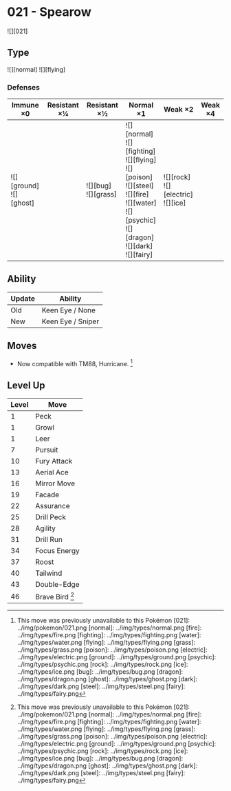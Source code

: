 # 021 - Spearow
![][021]

## Type

![][normal]  ![][flying]

### Defenses

Immune ×0                      | Resistant ×¼ | Resistant ×½                | Normal ×1                                                                                                                                                                   | Weak ×2                                      | Weak ×4 | 
---                            | ---          | ---                         | ---                                                                                                                                                                         | ---                                          | ---     | 
![][ground]<br> ![][ghost]<br> |              | ![][bug]<br> ![][grass]<br> | ![][normal]<br> ![][fighting]<br> ![][flying]<br> ![][poison]<br> ![][steel]<br> ![][fire]<br> ![][water]<br> ![][psychic]<br> ![][dragon]<br> ![][dark]<br> ![][fairy]<br> | ![][rock]<br> ![][electric]<br> ![][ice]<br> |         | 

## Ability

Update | Ability           | 
---    | ---               | 
Old    | Keen Eye / None   | 
New    | Keen Eye / Sniper | 

## Moves

 - Now compatible with TM88, Hurricane. [^1]

## Level Up

Level | Move            | 
---   | ---             | 
1     | Peck            | 
1     | Growl           | 
1     | Leer            | 
7     | Pursuit         | 
10    | Fury Attack     | 
13    | Aerial Ace      | 
16    | Mirror Move     | 
19    | Facade          | 
22    | Assurance       | 
25    | Drill Peck      | 
28    | Agility         | 
31    | Drill Run       | 
34    | Focus Energy    | 
37    | Roost           | 
40    | Tailwind        | 
43    | Double-Edge     | 
46    | Brave Bird [^1] | 

[^1]: This move was previously unavailable to this Pokémon
[021]: ../img/pokemon/021.png
[normal]: ../img/types/normal.png
[fire]: ../img/types/fire.png
[fighting]: ../img/types/fighting.png
[water]: ../img/types/water.png
[flying]: ../img/types/flying.png
[grass]: ../img/types/grass.png
[poison]: ../img/types/poison.png
[electric]: ../img/types/electric.png
[ground]: ../img/types/ground.png
[psychic]: ../img/types/psychic.png
[rock]: ../img/types/rock.png
[ice]: ../img/types/ice.png
[bug]: ../img/types/bug.png
[dragon]: ../img/types/dragon.png
[ghost]: ../img/types/ghost.png
[dark]: ../img/types/dark.png
[steel]: ../img/types/steel.png
[fairy]: ../img/types/fairy.png
